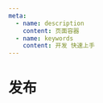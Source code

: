 ```yaml
---
meta:
  - name: description
    content: 页面容器
  - name: keywords
    content: 开发 快速上手
---
```


# 发布
